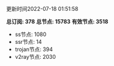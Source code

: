 更新时间2022-07-18 01:51:58

**总订阅: 378**
**总节点: 15783**
**有效节点: 3518**
- ss节点: 1080
- ssr节点: 14
- trojan节点: 394
- v2ray节点: 2030
